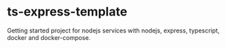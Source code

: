 # ts-express-template
Getting started project for nodejs services with nodejs, express, typescript, docker and docker-compose.
